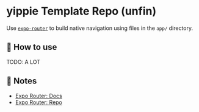 # yippie Template Repo (unfin)

Use [`expo-router`](https://expo.github.io/router) to build native navigation using files in the `app/` directory.

## 🚀 How to use

TODO: A LOT

## 📝 Notes

- [Expo Router: Docs](https://expo.github.io/router)
- [Expo Router: Repo](https://github.com/expo/router)
